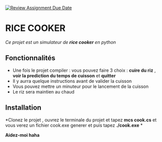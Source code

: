 [![Review Assignment Due Date](https://classroom.github.com/assets/deadline-readme-button-24ddc0f5d75046c5622901739e7c5dd533143b0c8e959d652212380cedb1ea36.svg)](https://classroom.github.com/a/PHq8Kfj_)


# RICE COOKER

*Ce projet est un simulateur de **rice cooker** en python* 

## Fonctionnalités 
- Une fois le projet compiler : vous pouvez faire 3 choix : **cuire du riz** , **voir la prediction du temps de cuisson** et **quitter**
- Il y aurra quelque instructions avant de valider la cuisson
- Vous pouvez mettre un minuteur pour le lancement de la cuisson 
- Le riz sera maintien au chaud

## Installation

*Clonez le projet , ouvrez le terminale du projet et tapez **mcs cook.cs** et vous verez un fichier cook.exe generer et puis tapez **./cook.exe** *

**Aidez-moi haha**
